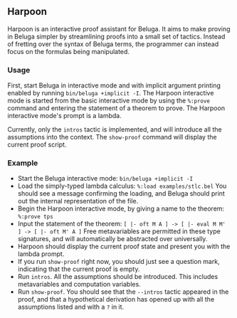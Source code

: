 Harpoon
-------

Harpoon is an interactive proof assistant for Beluga. It aims to make proving in
Beluga simpler by streamlining proofs into a small set of tactics. Instead of
fretting over the syntax of Beluga terms, the programmer can instead focus on
the formulas being manipulated.

### Usage

First, start Beluga in interactive mode and with implicit argument printing
enabled by running `bin/beluga +implicit -I`.
The Harpoon interactive mode is started from the basic interactive
mode by using the `%:prove` command and entering the statement of a
theorem to prove. The Harpoon interactive mode's prompt is a lambda.

Currently, only the `intros` tactic is implemented, and will introduce
all the assumptions into the context.
The `show-proof` command will display the current proof script.

### Example

* Start the Beluga interactive mode: `bin/beluga +implicit -I`
* Load the simply-typed lambda calculus: `%:load examples/stlc.bel`
  You should see a message confirming the loading, and Beluga should print out
  the internal representation of the file.
* Begin the Harpoon interactive mode, by giving a name to the theorem:
  `%:prove tps`
* Input the statement of the theorem:
  `[ |- oft M A ] -> [ |- eval M M' ] -> [ |- oft M' A ]`
  Free metavariables are permitted in these type signatures, and will
  automatically be abstracted over universally.
* Harpoon should display the current proof state and present you with the lambda
  prompt.
* If you run `show-proof` right now, you should just see a question mark,
  indicating that the current proof is empty.
* Run `intros`. All the assumptions should be introduced.
  This includes metavariables and computation variables.
* Run `show-proof`. You should see that the `--intros` tactic appeared in the
  proof, and that a hypothetical derivation has opened up with all the
  assumptions listed and with a `?` in it.

